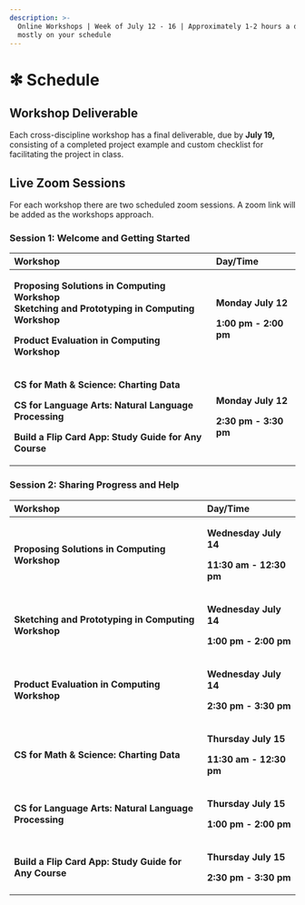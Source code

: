 ```yaml
---
description: >-
  Online Workshops | Week of July 12 - 16 | Approximately 1-2 hours a day,
  mostly on your schedule
---
```


# ✻ Schedule

## Workshop Deliverable

Each cross-discipline workshop has a final deliverable, due by **July 19,** consisting of a completed project example and custom checklist for facilitating the project in class. 

## Live Zoom Sessions

For each workshop there are two scheduled zoom sessions. A zoom link will be added as the workshops approach.

### Session 1: Welcome and Getting Started

<table>
  <thead>
    <tr>
      <th style="text-align:left">Workshop</th>
      <th style="text-align:left">Day/Time</th>
    </tr>
  </thead>
  <tbody>
    <tr>
      <td style="text-align:left">
        <p><b>Proposing Solutions in Computing Workshop<br />Sketching and Prototyping in Computing Workshop</b>
        </p>
        <p><b>Product Evaluation in Computing Workshop</b>
        </p>
      </td>
      <td style="text-align:left">
        <p><b>Monday July 12</b>
        </p>
        <p><b>1:00 pm - 2:00 pm</b>
        </p>
      </td>
    </tr>
    <tr>
      <td style="text-align:left">
        <p><b>CS for Math &amp; Science: Charting Data</b>
        </p>
        <p><b>CS for Language Arts: Natural Language Processing</b>
        </p>
        <p><b>Build a Flip Card App: Study Guide for Any Course</b>
        </p>
      </td>
      <td style="text-align:left">
        <p><b>Monday July 12</b>
        </p>
        <p><b>2:30 pm - 3:30 pm</b>
        </p>
      </td>
    </tr>
  </tbody>
</table>

### Session 2: Sharing Progress and Help

<table>
  <thead>
    <tr>
      <th style="text-align:left">Workshop</th>
      <th style="text-align:left">Day/Time</th>
    </tr>
  </thead>
  <tbody>
    <tr>
      <td style="text-align:left"><b>Proposing Solutions in Computing Workshop</b>
      </td>
      <td style="text-align:left">
        <p><b>Wednesday July 14</b>
        </p>
        <p><b>11:30 am - 12:30 pm</b>
        </p>
      </td>
    </tr>
    <tr>
      <td style="text-align:left"><b>Sketching and Prototyping in Computing Workshop</b>
      </td>
      <td style="text-align:left">
        <p><b>Wednesday July 14</b>
        </p>
        <p><b>1:00 pm - 2:00 pm</b>
        </p>
      </td>
    </tr>
    <tr>
      <td style="text-align:left"><b>Product Evaluation in Computing Workshop</b>
      </td>
      <td style="text-align:left">
        <p><b>Wednesday July 14</b>
        </p>
        <p><b>2:30 pm - 3:30 pm</b>
        </p>
      </td>
    </tr>
    <tr>
      <td style="text-align:left"><b>CS for Math &amp; Science: Charting Data</b>
      </td>
      <td style="text-align:left">
        <p><b>Thursday July 15</b>
        </p>
        <p><b>11:30 am - 12:30 pm</b>
        </p>
      </td>
    </tr>
    <tr>
      <td style="text-align:left"><b>CS for Language Arts: Natural Language Processing</b>
      </td>
      <td style="text-align:left">
        <p><b>Thursday July 15</b>
        </p>
        <p><b>1:00 pm - 2:00 pm</b>
        </p>
      </td>
    </tr>
    <tr>
      <td style="text-align:left"><b>Build a Flip Card App: Study Guide for Any Course</b>
      </td>
      <td style="text-align:left">
        <p><b>Thursday July 15</b>
        </p>
        <p><b>2:30 pm - 3:30 pm</b>
        </p>
      </td>
    </tr>
  </tbody>
</table>

